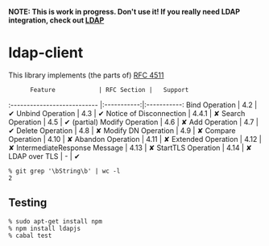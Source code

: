 **NOTE: This is work in progress. Don't use it! If you really need LDAP integration, check out [LDAP][LDAP]**

ldap-client
===========

This library implements (the parts of) [RFC 4511][rfc4511]

          Feature            | RFC Section |   Support
:--------------------------- |:-----------:|:-----------:
Bind Operation               | 4.2         | ✔
Unbind Operation             | 4.3         | ✔
Notice of Disconnection      | 4.4.1       | ✘
Search Operation             | 4.5         | ✔ (partial)
Modify Operation             | 4.6         | ✘
Add Operation                | 4.7         | ✔
Delete Operation             | 4.8         | ✘
Modify DN Operation          | 4.9         | ✘
Compare Operation            | 4.10        | ✘
Abandon Operation            | 4.11        | ✘
Extended Operation           | 4.12        | ✘
IntermediateResponse Message | 4.13        | ✘
StartTLS Operation           | 4.14        | ✘
LDAP over TLS                | -           | ✔

```
% git grep '\bString\b' | wc -l
2
```

Testing
-------

```shell
% sudo apt-get install npm
% npm install ldapjs
% cabal test
```

  [rfc4511]: https://tools.ietf.org/html/rfc4511
  [LDAP]: https://hackage.haskell.org/package/LDAP
